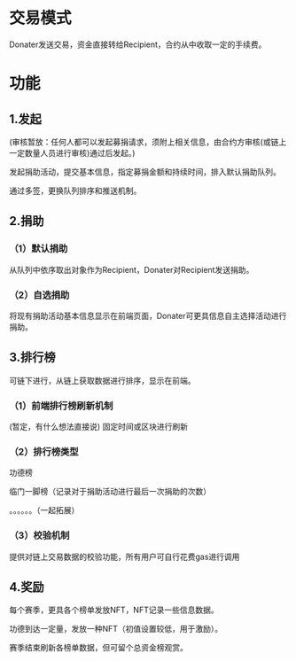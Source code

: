 #  交易模式
Donater发送交易，资金直接转给Recipient，合约从中收取一定的手续费。
# 功能
## 1.发起
(审核暂放：任何人都可以发起募捐请求，须附上相关信息，由合约方审核(或链上一定数量人员进行审核)通过后发起。)

发起捐助活动，提交基本信息，指定募捐金额和持续时间，排入默认捐助队列。

通过多签，更换队列排序和推送机制。
## 2.捐助
### （1）默认捐助
从队列中依序取出对象作为Recipient，Donater对Recipient发送捐助。
### （2）自选捐助
将现有捐助活动基本信息显示在前端页面，Donater可更具信息自主选择活动进行捐助。
## 3.排行榜
可链下进行，从链上获取数据进行排序，显示在前端。
### （1）前端排行榜刷新机制
(暂定，有什么想法直接说)   固定时间或区块进行刷新
### （2）排行榜类型
功德榜 

临门一脚榜（记录对于捐助活动进行最后一次捐助的次数）

。。。。。。（一起拓展）
### （3）校验机制
提供对链上交易数据的校验功能，所有用户可自行花费gas进行调用
## 4.奖励
每个赛季，更具各个榜单发放NFT，NFT记录一些信息数据。

功德到达一定量，发放一种NFT（初值设置较低，用于激励）。

赛季结束刷新各榜单数据，但可留个总资金榜观赏。








